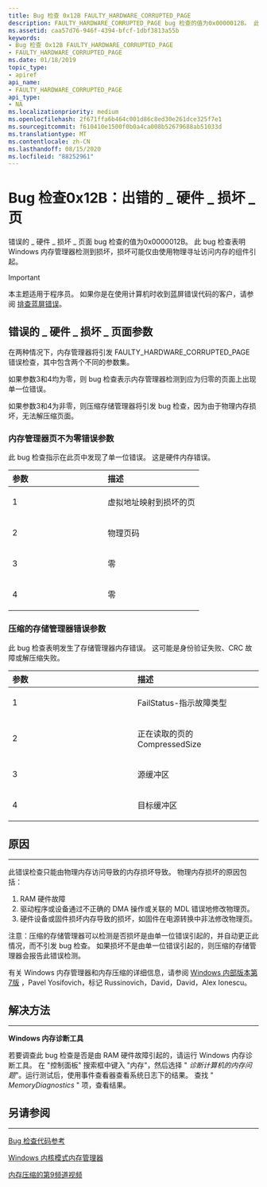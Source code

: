 ```yaml
---
title: Bug 检查 0x12B FAULTY_HARDWARE_CORRUPTED_PAGE
description: FAULTY_HARDWARE_CORRUPTED_PAGE bug 检查的值为0x0000012B。 此 bug 检查表明 Windows 内存管理器检测到损坏，损坏可能仅由使用物理寻址访问内存的组件引起。
ms.assetid: caa57d76-946f-4394-bfcf-1dbf3813a55b
keywords:
- Bug 检查 0x12B FAULTY_HARDWARE_CORRUPTED_PAGE
- FAULTY_HARDWARE_CORRUPTED_PAGE
ms.date: 01/18/2019
topic_type:
- apiref
api_name:
- FAULTY_HARDWARE_CORRUPTED_PAGE
api_type:
- NA
ms.localizationpriority: medium
ms.openlocfilehash: 2f671ffa6b464c001d86c8ed30e261dce325f7e1
ms.sourcegitcommit: f610410e1500f0b0a4ca008b52679688ab51033d
ms.translationtype: MT
ms.contentlocale: zh-CN
ms.lasthandoff: 08/15/2020
ms.locfileid: "88252961"
---
```

# <a name="bug-check-0x12b-faulty_hardware_corrupted_page"></a>Bug 检查0x12B：出错的 \_ 硬件 \_ 损坏 \_ 页

错误的 \_ 硬件 \_ 损坏 \_ 页面 bug 检查的值为0x0000012B。 此 bug 检查表明 Windows 内存管理器检测到损坏，损坏可能仅由使用物理寻址访问内存的组件引起。  

> [!IMPORTANT]
> 本主题适用于程序员。 如果你是在使用计算机时收到蓝屏错误代码的客户，请参阅 [排查蓝屏错误](https://www.windows.com/stopcode)。


## <a name="faulty_hardware_corrupted_page-parameters"></a>错误的 \_ 硬件 \_ 损坏 \_ 页面参数

在两种情况下，内存管理器将引发 FAULTY_HARDWARE_CORRUPTED_PAGE 错误检查，其中包含两个不同的参数集。 

如果参数3和4均为零，则 bug 检查表示内存管理器检测到应为归零的页面上出现单一位错误。

如果参数3和4为非零，则压缩存储管理器将引发 bug 检查，因为由于物理内存损坏，无法解压缩页面。


### <a name="memory-manager-page-not-zero-error-parameters"></a>内存管理器页不为零错误参数 

此 bug 检查指示在此页中发现了单一位错误。 这是硬件内存错误。

<table>
<colgroup>
<col width="50%" />
<col width="50%" />
</colgroup>
<thead>
<tr class="header">
<th align="left">参数</th>
<th align="left">描述</th>
</tr>
</thead>
<tbody>
<tr class="odd">
<td align="left"><p>1</p></td>
<td align="left"><p>虚拟地址映射到损坏的页</p></td>
</tr>
<tr class="even">
<td align="left"><p>2</p></td>
<td align="left"><p>物理页码</p></td>
</tr>
<tr class="odd">
<td align="left"><p>3</p></td>
<td align="left"><p>零</p></td>
</tr>
<tr class="even">
<td align="left"><p>4</p></td>
<td align="left"><p>零</p></td>
</tr>
</tbody>
</table>


### <a name="compressed-store-manager-error-parameters"></a>压缩的存储管理器错误参数 

 此 bug 检查表明发生了存储管理器内存错误。 这可能是身份验证失败、CRC 故障或解压缩失败。

<table>
<colgroup>
<col width="50%" />
<col width="50%" />
</colgroup>
<thead>
<tr class="header">
<th align="left">参数</th>
<th align="left">描述</th>
</tr>
</thead>
<tbody>
<tr class="odd">
<td align="left"><p>1</p></td>
<td align="left"><p>FailStatus-指示故障类型</p></td>
</tr>
<tr class="even">
<td align="left"><p>2</p></td>
<td align="left"><p>正在读取的页的 CompressedSize</p></td>
</tr>
<tr class="odd">
<td align="left"><p>3</p></td>
<td align="left"><p>源缓冲区</p></td>
</tr>
<tr class="even">
<td align="left"><p>4</p></td>
<td align="left"><p>目标缓冲区</p></td>
</tr>
</tbody>
</table>


## <a name="cause"></a>原因
-----

此错误检查只能由物理内存访问导致的内存损坏导致。 物理内存损坏的原因包括：

1. RAM 硬件故障
2. 驱动程序或设备通过不正确的 DMA 操作或关联的 MDL 错误地修改物理页。
3. 硬件设备或固件损坏内存导致的损坏，如固件在电源转换中非法修改物理页。

注意：压缩的存储管理器可以检测是否损坏是由单一位错误引起的，并自动更正此情况，而不引发 bug 检查。 如果损坏不是由单一位错误引起的，则压缩的存储管理器会报告此错误检测。

有关 Windows 内存管理器和内存压缩的详细信息，请参阅 [Windows 内部版本第7版](https://docs.microsoft.com/sysinternals/learn/windows-internals) ，Pavel Yosifovich，标记 Russinovich，David，David，Alex Ionescu。

## <a name="resolution"></a>解决方法
-----

**Windows 内存诊断工具**

若要调查此 bug 检查是否是由 RAM 硬件故障引起的，请运行 Windows 内存诊断工具。 在 "控制面板" 搜索框中键入 "内存"，然后选择 " *诊断计算机的内存问题*"。运行测试后，使用事件查看器查看系统日志下的结果。 查找 " *MemoryDiagnostics* " 项，查看结果。

## <a name="see-also"></a>另请参阅
----------

[Bug 检查代码参考](bug-check-code-reference2.md)

[Windows 内核模式内存管理器](https://docs.microsoft.com/windows-hardware/drivers/kernel/windows-kernel-mode-memory-manager)

[内存压缩的第9频道视频](https://channel9.msdn.com/Blogs/Seth-Juarez/Memory-Compression-in-Windows-10-RTM)
